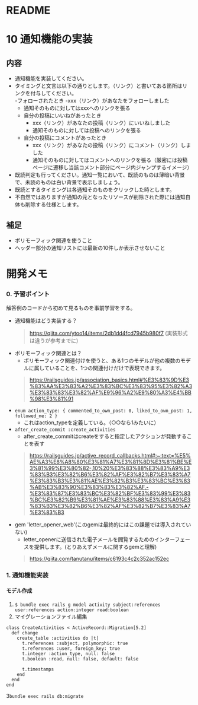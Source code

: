 # README

# 10 通知機能の実装

## 内容
- 通知機能を実装してください。
- タイミングと文言は以下の通りとします。（リンク）と書いてある箇所はリンクを付与してください。   
  -フォローされたとき
  -xxx（リンク）があなたをフォローしました
  - 通知そのものに対してはxxxへのリンクを張る
  - 自分の投稿にいいねがあったとき
    - xxx（リンク）があなたの投稿（リンク）にいいねしました
    - 通知そのものに対しては投稿へのリンクを張る
  - 自分の投稿にコメントがあったとき
    - xxx（リンク）があなたの投稿（リンク）にコメント（リンク）しました
    - 通知そのものに対してはコメントへのリンクを張る（厳密には投稿ページに遷移し当該コメント部分にページ内ジャンプするイメージ）
- 既読判定も行ってください。通知一覧において、既読のものは薄暗い背景で、未読のものは白い背景で表示しましょう。
- 既読とするタイミングは各通知そのものをクリックした時とします。
- 不自然ではありますが通知の元となったリソースが削除された際には通知自体も削除する仕様とします。

## 補足
- ポリモーフィック関連を使うこと
- ヘッダー部分の通知リストには最新の10件しか表示させないこと

# 開発メモ
### 0. 予習ポイント
解答例のコードから初めて見るものを事前学習をする。
- 通知機能はどう実装する？
  >https://qiita.com/ytoo14/items/2db1dd4fcd7945b980f7 (実装形式は違うが参考までに)
- ポリモーフィック関連とは？
  - ポリモーフィック関連付けを使うと、ある1つのモデルが他の複数のモデルに属していることを、1つの関連付けだけで表現できます。
  >https://railsguides.jp/association_basics.html#%E3%83%9D%E3%83%AA%E3%83%A2%E3%83%BC%E3%83%95%E3%82%A3%E3%83%83%E3%82%AF%E9%96%A2%E9%80%A3%E4%BB%98%E3%81%91
- `enum action_type: { commented_to_own_post: 0, liked_to_own_post: 1, followed_me: 2 }`
  - これはaction_typeを定義している。（○○なら1みたいに）
- `after_create_commit :create_activities`
  - after_create_commitはcreateをすると指定したアクションが発動することを表す
  > https://railsguides.jp/active_record_callbacks.html#:~:text=%E5%AE%A3%E8%A8%80%E3%81%A7%E3%81%8D%E3%81%BE%E3%81%99%E3%80%82-,10%20%E3%83%88%E3%83%A9%E3%83%B3%E3%82%B6%E3%82%AF%E3%82%B7%E3%83%A7%E3%83%B3%E3%81%AE%E3%82%B3%E3%83%BC%E3%83%AB%E3%83%90%E3%83%83%E3%82%AF,-%E3%83%87%E3%83%BC%E3%82%BF%E3%83%99%E3%83%BC%E3%82%B9%E3%81%AE%E3%83%88%E3%83%A9%E3%83%B3%E3%82%B6%E3%82%AF%E3%82%B7%E3%83%A7%E3%83%B3
- gem 'letter_opener_web'(このgemは最終的にはこの課題では導入されていない)
  - letter_openerに送信された電子メールを閲覧するためのインターフェースを提供します。(とりあえずメールに関するgemと理解)
  >https://qiita.com/tanutanu/items/c6193c4c2c352ac152ec

### 1. 通知機能実装
#### モデル作成
1. `$ bundle exec rails g model activity subject:references user:references action:integer read:boolean`
2. マイグレーションファイル編集
```bigquery
class CreateActivities < ActiveRecord::Migration[5.2]
  def change
    create_table :activities do |t|
      t.references :subject, polymorphic: true
      t.references :user, foreign_key: true
      t.integer :action_type, null: false
      t.boolean :read, null: false, default: false

      t.timestamps
    end
  end
end
```
3`bundle exec rails db:migrate`